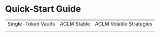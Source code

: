 # Quick-Start Guide



|                     |             |                          |
| ------------------- | ----------- | ------------------------ |
| Single-Token Vaults | ACLM Stable | ACLM Volatile Strategies |
|                     |             |                          |
|                     |             |                          |
